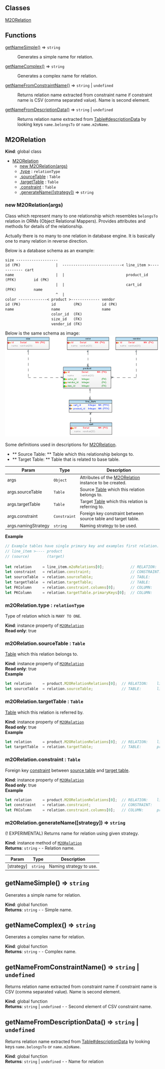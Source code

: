 ## Classes

<dl>
<dt><a href="#M2ORelation">M2ORelation</a></dt>
<dd></dd>
</dl>

## Functions

<dl>
<dt><a href="#getNameSimple">getNameSimple()</a> ⇒ <code>string</code></dt>
<dd><p>Generates a simple name for relation.</p>
</dd>
<dt><a href="#getNameComplex">getNameComplex()</a> ⇒ <code>string</code></dt>
<dd><p>Generates a complex name for relation.</p>
</dd>
<dt><a href="#getNameFromConstraintName">getNameFromConstraintName()</a> ⇒ <code>string</code> | <code>undefined</code></dt>
<dd><p>Returns relation name extracted from constraint name if constraint name is CSV (comma separated value). Name is
second element.</p>
</dd>
<dt><a href="#getNameFromDescriptionData">getNameFromDescriptionData()</a> ⇒ <code>string</code> | <code>undefined</code></dt>
<dd><p>Returns relation name extracted from <a href="Table#descriptionData">Table#descriptionData</a> by looking keys <code>name.belongsTo</code> or <code>name.m2oName</code>.</p>
</dd>
</dl>

<a name="M2ORelation"></a>
## M2ORelation
**Kind**: global class  

* [M2ORelation](#M2ORelation)
    * [new M2ORelation(args)](#new_M2ORelation_new)
    * [.type](#M2ORelation+type) : <code>relationType</code>
    * [.sourceTable](#M2ORelation+sourceTable) : <code>Table</code>
    * [.targetTable](#M2ORelation+targetTable) : <code>Table</code>
    * [.constraint](#M2ORelation+constraint) : <code>Table</code>
    * [.generateName([strategy])](#M2ORelation+generateName) ⇒ <code>string</code>

<a name="new_M2ORelation_new"></a>
### new M2ORelation(args)
Class which represent many to one relationship which resembles `belongsTo` relation in ORMs (Object Relational Mappers).
Provides attributes and methods for details of the relationship.

Actually there is no many to one relation in database engine. It is basically one to many relation in reverse direction.

<span id="exampleSchema"></span>Below is a database schema as an example:
```
size -------------------
id (PK)                |  ---------------------------< line_item >------------ cart
name                   |  |                            product_id (PFK)        id (PK)
                       |  |                            cart_id    (PFK)        name
                       ^  |
color -------------< product >------------- vendor
id (PK)              id        (PK)         id (PK)
name                 name                   name
                     color_id  (FK)
                     size_id   (FK)
                     vendor_id (FK)

```
Below is the same schema as image:
![Database Schema](../../images/schema-through.png)

Some definitions used in descriptions for [M2ORelation](#M2ORelation).
* ** Source Table: ** Table which this relationship belongs to.
* ** Target Table: ** Table that is related to base table.


| Param | Type | Description |
| --- | --- | --- |
| args | <code>Object</code> | Attributes of the [M2ORelation](#M2ORelation) instance to be created. |
| args.sourceTable | <code>Table</code> | Source [Table](Table) which this relation belongs to. |
| args.targetTable | <code>Table</code> | Target [Table](Table) which this relation is referring to. |
| args.constraint | <code>Constraint</code> | Foreign key constraint between source table and target table. |
| args.namingStrategy | <code>string</code> | Naming strategy to be used. |

**Example**  
```js
// Example tables have single primary key and examples first relation. So zero index ([0]) is used. Use all array elements if necessary.
// line_item >---- product
// (source)        (target)

let relation     = line_item.m2oRelations[0];            // RELATION:    line_item >---- product
let constraint   = relation.constraint;                  // CONSTRAINT:               ^-- product_has_carts
let sourceTable  = relation.sourceTable;                 // TABLE:       line_item
let targetTable  = relation.targetTable;                 // TABLE:       product
let FKColumn     = relation.constraint.columns[0];       // COLUMN:      product_id  (from line_item table)
let PKColumn     = relation.targetTable.primaryKeys[0];  // COLUMN:      id          (from product table)
```
<a name="M2ORelation+type"></a>
### m2ORelation.type : <code>relationType</code>
Type of relation which is `MANY TO ONE`.

**Kind**: instance property of <code>[M2ORelation](#M2ORelation)</code>  
**Read only**: true  
<a name="M2ORelation+sourceTable"></a>
### m2ORelation.sourceTable : <code>Table</code>
[Table](Table) which this relation belongs to.

**Kind**: instance property of <code>[M2ORelation](#M2ORelation)</code>  
**Read only**: true  
**Example**  
```js
let relation     = product.M2ORelationRelations[0];  // RELATION:    line_item >---- product
let sourceTable  = relation.sourceTable;             // TABLE:       line_item
```
<a name="M2ORelation+targetTable"></a>
### m2ORelation.targetTable : <code>Table</code>
[Table](Table) which this relation is referred by.

**Kind**: instance property of <code>[M2ORelation](#M2ORelation)</code>  
**Read only**: true  
**Example**  
```js
let relation     = product.M2ORelationRelations[0];  // RELATION:    line_item >---- product
let targetTable  = relation.targetTable;             // TABLE:       product
```
<a name="M2ORelation+constraint"></a>
### m2ORelation.constraint : <code>Table</code>
Foreign key [constraint](Constraint) between [source table](#M2ORelation+sourceTable) and [target table](#M2ORelation+targetTable).

**Kind**: instance property of <code>[M2ORelation](#M2ORelation)</code>  
**Read only**: true  
**Example**  
```js
let relation     = product.M2ORelationRelations[0];  // RELATION:    line_item >---- product
let constraint   = relation.constraint;              // CONSTRAINT:               ^-- product_has_carts
let FKColumn     = relation.constraint.columns[0];   // COLUMN:      product_id (from line_item table)
```
<a name="M2ORelation+generateName"></a>
### m2ORelation.generateName([strategy]) ⇒ <code>string</code>
(! EXPERIMENTAL) Returns name for relation using given strategy.

**Kind**: instance method of <code>[M2ORelation](#M2ORelation)</code>  
**Returns**: <code>string</code> - - Relation name.  

| Param | Type | Description |
| --- | --- | --- |
| [strategy] | <code>string</code> | Naming strategy to use. |

<a name="getNameSimple"></a>
## getNameSimple() ⇒ <code>string</code>
Generates a simple name for relation.

**Kind**: global function  
**Returns**: <code>string</code> - - Simple name.  
<a name="getNameComplex"></a>
## getNameComplex() ⇒ <code>string</code>
Generates a complex name for relation.

**Kind**: global function  
**Returns**: <code>string</code> - - Complex name.  
<a name="getNameFromConstraintName"></a>
## getNameFromConstraintName() ⇒ <code>string</code> &#124; <code>undefined</code>
Returns relation name extracted from constraint name if constraint name is CSV (comma separated value). Name is
second element.

**Kind**: global function  
**Returns**: <code>string</code> &#124; <code>undefined</code> - - Second element of CSV constraint name.  
<a name="getNameFromDescriptionData"></a>
## getNameFromDescriptionData() ⇒ <code>string</code> &#124; <code>undefined</code>
Returns relation name extracted from [Table#descriptionData](Table#descriptionData) by looking keys `name.belongsTo` or `name.m2oName`.

**Kind**: global function  
**Returns**: <code>string</code> &#124; <code>undefined</code> - - Name for relation  
